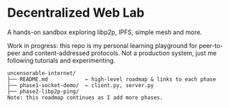 # Decentralized Web Lab  
A hands-on sandbox exploring libp2p, IPFS, simple mesh and more.

  Work in progress: this repo is my personal learning playground for peer-to-peer and content-addressed protocols. Not a production system, just me following tutorials and experimenting.

```
uncensorable-internet/
├── README.md            ← high-level roadmap & links to each phase
├── phase1-socket-demo/  ← client.py, server.py
├── phase2-libp2p-ping/  
Note: this roadmap continues as I add more phases.
```
